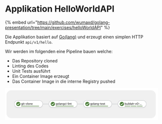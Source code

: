 # Applikation HelloWorldAPI

{% embed url="https://github.com/wumaxd/golang-presentation/tree/main/exercises/helloWorldAPI" %}

Die Applikation basiert auf [Go\(lang\)](https://golang.org) und erzeugt einen simplen HTTP Endpunkt `api/v1/hello`.

Wir werden im folgenden eine Pipeline bauen welche:

* Das Repository cloned
* Linting des Codes
* Unit Tests ausführt
* Ein Container Image erzeugt
* Das Container Image in die interne Registry pushed

![](../../../.gitbook/assets/screenshot-2021-04-17-at-14.16.39.png)

